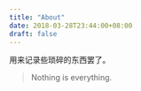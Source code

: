 ```yaml
---
title: "About"
date: 2018-03-28T23:44:00+08:00
draft: false
---
```

用来记录些琐碎的东西罢了。

> Nothing is everything.